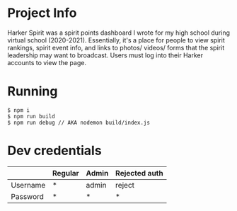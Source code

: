 # Project Info
Harker Spirit was a spirit points dashboard I wrote for my high school during virtual school (2020-2021). Essentially, it's a place for people to view spirit rankings, spirit event info, and links to photos/ videos/ forms that the spirit leadership may want to broadcast. Users must log into their Harker accounts to view the page.

# Running
```
$ npm i
$ npm run build
$ npm run debug // AKA nodemon build/index.js
```

# Dev credentials
|          | Regular | Admin | Rejected auth |
|----------|---------|-------|---------------|
| Username | *       | admin | reject        |
| Password | *       | *     | *             |